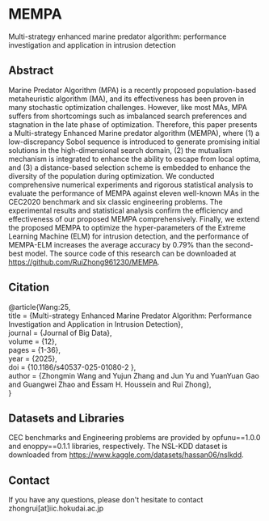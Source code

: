 # MEMPA
Multi-strategy enhanced marine predator algorithm: performance investigation and application in intrusion detection

## Abstract
Marine Predator Algorithm (MPA) is a recently proposed population-based metaheuristic algorithm (MA), and its effectiveness has been proven in many stochastic optimization challenges. However, like most MAs, MPA suffers from shortcomings such as imbalanced search preferences and stagnation in the late phase of optimization. Therefore, this paper presents a Multi-strategy Enhanced Marine predator algorithm (MEMPA), where (1) a low-discrepancy Sobol sequence is introduced to generate promising initial solutions in the high-dimensional search domain, (2) the mutualism mechanism is integrated to enhance the ability to escape from local optima, and (3) a distance-based selection scheme is embedded to enhance the diversity of the population during optimization. We conducted comprehensive numerical experiments and rigorous statistical analysis to evaluate the performance of MEMPA against eleven well-known MAs in the CEC2020 benchmark and six classic engineering problems. The experimental results and statistical analysis confirm the efficiency and effectiveness of our proposed MEMPA comprehensively. Finally, we extend the proposed MEMPA to optimize the hyper-parameters of the Extreme Learning Machine (ELM) for intrusion detection, and the performance of MEMPA-ELM increases the average accuracy by 0.79% than the second-best model. The source code of this research can be downloaded at https://github.com/RuiZhong961230/MEMPA.

## Citation
@article{Wang:25,  
title = {Multi-strategy Enhanced Marine Predator Algorithm: Performance Investigation and Application in Intrusion Detection},  
journal = {Journal of Big Data},  
volume = {12},  
pages = {1-36},  
year = {2025},  
doi = {10.1186/s40537-025-01080-2 },  
author = {Zhongmin Wang and Yujun Zhang and Jun Yu and YuanYuan Gao and Guangwei Zhao and Essam H. Houssein and Rui Zhong},  
}

## Datasets and Libraries
CEC benchmarks and Engineering problems are provided by opfunu==1.0.0 and enoppy==0.1.1 libraries, respectively. The NSL-KDD dataset is downloaded from https://www.kaggle.com/datasets/hassan06/nslkdd.

## Contact
If you have any questions, please don't hesitate to contact zhongrui[at]iic.hokudai.ac.jp
